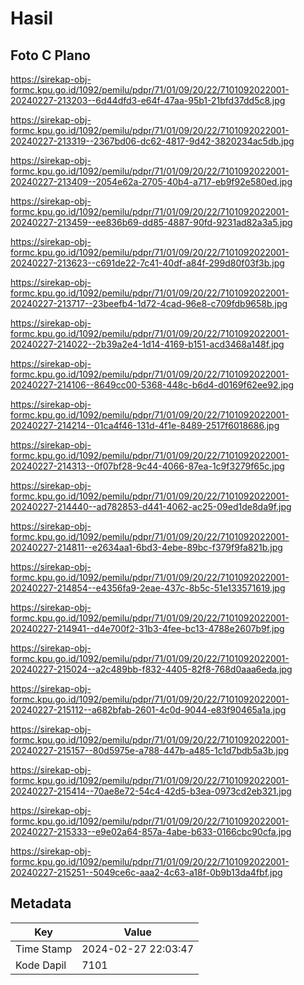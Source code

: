 # Hasil

## Foto C Plano

https://sirekap-obj-formc.kpu.go.id/1092/pemilu/pdpr/71/01/09/20/22/7101092022001-20240227-213203--6d44dfd3-e64f-47aa-95b1-21bfd37dd5c8.jpg

https://sirekap-obj-formc.kpu.go.id/1092/pemilu/pdpr/71/01/09/20/22/7101092022001-20240227-213319--2367bd06-dc62-4817-9d42-3820234ac5db.jpg

https://sirekap-obj-formc.kpu.go.id/1092/pemilu/pdpr/71/01/09/20/22/7101092022001-20240227-213409--2054e62a-2705-40b4-a717-eb9f92e580ed.jpg

https://sirekap-obj-formc.kpu.go.id/1092/pemilu/pdpr/71/01/09/20/22/7101092022001-20240227-213459--ee836b69-dd85-4887-90fd-9231ad82a3a5.jpg

https://sirekap-obj-formc.kpu.go.id/1092/pemilu/pdpr/71/01/09/20/22/7101092022001-20240227-213623--c691de22-7c41-40df-a84f-299d80f03f3b.jpg

https://sirekap-obj-formc.kpu.go.id/1092/pemilu/pdpr/71/01/09/20/22/7101092022001-20240227-213717--23beefb4-1d72-4cad-96e8-c709fdb9658b.jpg

https://sirekap-obj-formc.kpu.go.id/1092/pemilu/pdpr/71/01/09/20/22/7101092022001-20240227-214022--2b39a2e4-1d14-4169-b151-acd3468a148f.jpg

https://sirekap-obj-formc.kpu.go.id/1092/pemilu/pdpr/71/01/09/20/22/7101092022001-20240227-214106--8649cc00-5368-448c-b6d4-d0169f62ee92.jpg

https://sirekap-obj-formc.kpu.go.id/1092/pemilu/pdpr/71/01/09/20/22/7101092022001-20240227-214214--01ca4f46-131d-4f1e-8489-2517f6018686.jpg

https://sirekap-obj-formc.kpu.go.id/1092/pemilu/pdpr/71/01/09/20/22/7101092022001-20240227-214313--0f07bf28-9c44-4066-87ea-1c9f3279f65c.jpg

https://sirekap-obj-formc.kpu.go.id/1092/pemilu/pdpr/71/01/09/20/22/7101092022001-20240227-214440--ad782853-d441-4062-ac25-09ed1de8da9f.jpg

https://sirekap-obj-formc.kpu.go.id/1092/pemilu/pdpr/71/01/09/20/22/7101092022001-20240227-214811--e2634aa1-6bd3-4ebe-89bc-f379f9fa821b.jpg

https://sirekap-obj-formc.kpu.go.id/1092/pemilu/pdpr/71/01/09/20/22/7101092022001-20240227-214854--e4356fa9-2eae-437c-8b5c-51e133571619.jpg

https://sirekap-obj-formc.kpu.go.id/1092/pemilu/pdpr/71/01/09/20/22/7101092022001-20240227-214941--d4e700f2-31b3-4fee-bc13-4788e2607b9f.jpg

https://sirekap-obj-formc.kpu.go.id/1092/pemilu/pdpr/71/01/09/20/22/7101092022001-20240227-215024--a2c489bb-f832-4405-82f8-768d0aaa6eda.jpg

https://sirekap-obj-formc.kpu.go.id/1092/pemilu/pdpr/71/01/09/20/22/7101092022001-20240227-215112--a682bfab-2601-4c0d-9044-e83f90465a1a.jpg

https://sirekap-obj-formc.kpu.go.id/1092/pemilu/pdpr/71/01/09/20/22/7101092022001-20240227-215157--80d5975e-a788-447b-a485-1c1d7bdb5a3b.jpg

https://sirekap-obj-formc.kpu.go.id/1092/pemilu/pdpr/71/01/09/20/22/7101092022001-20240227-215414--70ae8e72-54c4-42d5-b3ea-0973cd2eb321.jpg

https://sirekap-obj-formc.kpu.go.id/1092/pemilu/pdpr/71/01/09/20/22/7101092022001-20240227-215333--e9e02a64-857a-4abe-b633-0166cbc90cfa.jpg

https://sirekap-obj-formc.kpu.go.id/1092/pemilu/pdpr/71/01/09/20/22/7101092022001-20240227-215251--5049ce6c-aaa2-4c63-a18f-0b9b13da4fbf.jpg


## Metadata

| Key        | Value               |
| ---------- | ------------------- |
| Time Stamp | 2024-02-27 22:03:47 |
| Kode Dapil | 7101                |



